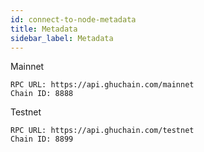 ```yaml
---
id: connect-to-node-metadata
title: Metadata
sidebar_label: Metadata
---
```


Mainnet
```text
RPC URL: https://api.ghuchain.com/mainnet
Chain ID: 8888
```

Testnet
```text
RPC URL: https://api.ghuchain.com/testnet
Chain ID: 8899
```

